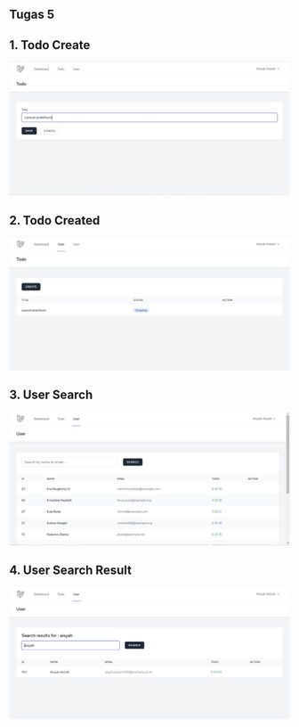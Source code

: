 ## Tugas 5

## 1. Todo Create
![Alt text](screenshot/tugas5/TodoCreate.jpeg)

## 2. Todo Created
![Alt text](screenshot/tugas5/Todocreated.jpeg)

## 3. User Search
![Alt text](screenshot/tugas5/UserSearch.jpeg)

## 4. User Search Result
![Alt text](screenshot/tugas5/UserSearchresult.jpeg)
